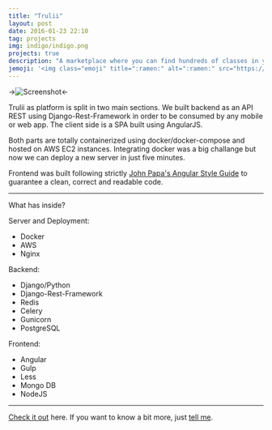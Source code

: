 ```yaml
---
title: "Trulii"
layout: post
date: 2016-01-23 22:10
tag: projects
img: indigo/indigo.png
projects: true
description: "A marketplace where you can find hundreds of classes in your city"
jemoji: '<img class="emoji" title=":ramen:" alt=":ramen:" src="https://assets.github.com/images/icons/emoji/unicode/1f35c.png" height="20" width="20" align="absmiddle">'
---
```


->![Screenshot](https://s32.postimg.org/keod9jqmd/Home_Desktop.jpg)<-


Trulii as platform is split in two main sections. We built backend as an API REST using Django-Rest-Framework in order to be consumed by any mobile or web app. The client side is a SPA built using AngularJS. 

Both parts are totally containerized using docker/docker-compose and hosted on AWS EC2 instances. Integrating docker was a big challange but now we can deploy a new server in just five minutes.

Frontend was built following strictly [John Papa's Angular Style Guide](https://github.com/johnpapa/angular-styleguide) to guarantee a clean, correct and readable code. 


---

What has inside?

Server and Deployment:

- Docker
- AWS
- Nginx

Backend:

- Django/Python
- Django-Rest-Framework
- Redis
- Celery
- Gunicorn
- PostgreSQL

Frontend:

- Angular
- Gulp
- Less
- Mongo DB
- NodeJS

---

[Check it out](trulii.com) here.
If you want to know a bit more, just [tell me](mailto:levinoelvm@gmail.com).